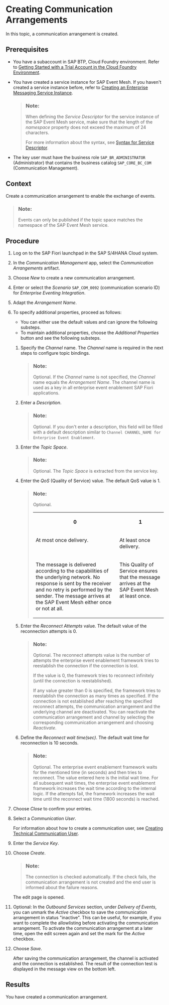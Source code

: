 <!-- loio78ababbcfbf3403fb50f01c64f3e22e0 -->

# Creating Communication Arrangements

In this topic, a communication arrangement is created.



## Prerequisites

-   You have a subaccount in SAP BTP, Cloud Foundry environment. Refer to [Getting Started with a Trial Account in the Cloud Foundry Environment](https://help.sap.com/docs/BTP/65de2977205c403bbc107264b8eccf4b/e50ab7b423f04a8db301d7678946626e.html).

-   You have created a service instance for SAP Event Mesh. If you haven't created a service instance before, refer to [Creating an Enterprise Messaging Service Instance](https://help.sap.com/viewer/bf82e6b26456494cbdd197057c09979f/Cloud/en-US/d0483a9e38434f23a4579d6fcc72654b.html).

    > ### Note:  
    > When defining the *Service Descriptor* for the service instance of the SAP Event Mesh service, make sure that the length of the *namespace* property does not exceed the maximum of 24 characters.
    > 
    > For more information about the syntax, see [Syntax for Service Descriptor](https://help.sap.com/docs/SAP_EM/bf82e6b26456494cbdd197057c09979f/5696828fd5724aa5b26412db09163530.html).

-   The key user must have the business role `SAP_BR_ADMINISTRATOR` \(Administrator\) that contains the business catalog `SAP_CORE_BC_COM` \(Communication Management\).




## Context

Create a communication arrangement to enable the exchange of events.

> ### Note:  
> Events can only be published if the topic space matches the namespace of the SAP Event Mesh service.



## Procedure

1.  Log on to the SAP Fiori launchpad in the SAP S/4HANA Cloud system.

2.  In the *Communication Management* app, select the *Communication Arrangements* artifact.

3.  Choose *New* to create a new communication arrangement.

4.  Enter or select the *Scenario* `SAP_COM_0092` \(communication scenario ID\) for *Enterprise Eventing Integration*.

5.  Adapt the *Arrangement Name*.

6.  To specify additional properties, proceed as follows:

    -   You can either use the default values and can ignore the following substeps.
    -   To maintain additional properties, choose the *Additional Properties* button and see the following substeps.

    1.  Specify the *Channel* name. The *Channel* name is required in the next steps to configure topic bindings.

        > ### Note:  
        > Optional. If the *Channel* name is not specified, the *Channel* name equals the *Arrangement Name*. The channel name is used as a key in all enterprise event enablement SAP Fiori applications.

    2.  Enter a *Description*.

        > ### Note:  
        > Optional. If you don't enter a description, this field will be filled with a default description similar to `Channel CHANNEL_NAME for Enterprise Event Enablement`.

    3.  Enter the *Topic Space*.

        > ### Note:  
        > Optional. The *Topic Space* is extracted from the service key.

    4.  Enter the *QoS* \(Quality of Service\) value. The default QoS value is 1.

        > ### Note:  
        > Optional.
        > 
        > 
        > <table>
        > <tr>
        > <th valign="top">
        > 
        > 0
        > 
        > </th>
        > <th valign="top">
        > 
        > 1
        > 
        > </th>
        > </tr>
        > <tr>
        > <td valign="top">
        > 
        > At most once delivery.
        > 
        > </td>
        > <td valign="top">
        > 
        > At least once delivery.
        > 
        > </td>
        > </tr>
        > <tr>
        > <td valign="top">
        > 
        > The message is delivered according to the capabilities of the underlying network. No response is sent by the receiver and no retry is performed by the sender. The message arrives at the SAP Event Mesh either once or not at all.
        > 
        > </td>
        > <td valign="top">
        > 
        > This Quality of Service ensures that the message arrives at the SAP Event Mesh at least once.
        > 
        > </td>
        > </tr>
        > </table>

    5.  Enter the *Reconnect Attempts* value. The default value of the reconnection attempts is 0.

        > ### Note:  
        > Optional. The reconnect attempts value is the number of attempts the enterprise event enablement framework tries to reestablish the connection if the connection is lost.
        > 
        > If the value is 0, the framework tries to reconnect infinitely \(until the connection is reestablished\).
        > 
        > If any value greater than 0 is specified, the framework tries to reestablish the connection as many times as specified. If the connection is not established after reaching the specified reconnect attempts, the communication arrangement and the underlying channel are deactivated. You can reactivate the communication arrangement and channel by selecting the corresponding communication arrangement and choosing *Reactivate*.


    1.  Define the *Reconnect wait time\(sec\)*. The default wait time for reconnection is 10 seconds.

        > ### Note:  
        > Optional. The enterprise event enablement framework waits for the mentioned time \(in seconds\) and then tries to reconnect. The value entered here is the initial wait time. For all subsequent wait times, the enterprise event enablement framework increases the wait time according to the internal logic. If the attempts fail, the framework increases the wait time until the reconnect wait time \(1800 seconds\) is reached.


7.  Choose *Close* to confirm your entries.

8.  Select a *Communication User*.

    For information about how to create a communication user, see [Creating Technical Communication User](creating-technical-communication-user-a089d73.md).

9.  Enter the *Service Key*.

10. Choose *Create*.

    > ### Note:  
    > The connection is checked automatically. If the check fails, the communication arrangement is not created and the end user is informed about the failure reasons.

    The edit page is opened.

11. Optional: In the *Outbound Services* section, under *Delivery of Events*, you can unmark the *Active* checkbox to save the communication arrangement in status "inactive". This can be useful, for example, if you want to complete the allowlisting before activating the communication arrangement. To activate the communication arrangement at a later time, open the edit screen again and set the mark for the *Active* checkbox.

12. Choose *Save*.

    After saving the communication arrangement, the channel is activated and the connection is established. The result of the connection test is displayed in the message view on the bottom left.




## Results

You have created a communication arrangement.

